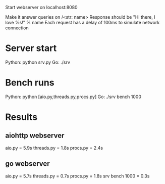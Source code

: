 Start webserver on localhost:8080

Make it answer queries on /<str: name>
Response should be "Hi there, I love %s!" % name
Each request has a delay of 100ms to simulate network connection


Server start
============
Python: python srv.py
Go:		./srv


Bench runs
==========
Python: python [aio.py,threads.py,procs.py]
Go:		./srv bench 1000


Results
=======

aiohttp webserver
-----------------
aio.py = 5.9s
threads.py = 1.8s
procs.py = 2.4s


go webserver
------------
aio.py = 5.7s
threads.py = 0.7s
procs.py = 1.8s
srv bench 1000 = 0.3s
